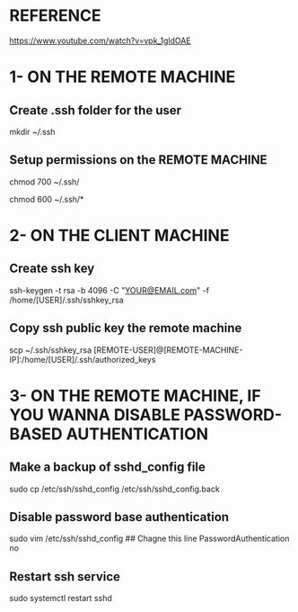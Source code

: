 # REFERENCE

https://www.youtube.com/watch?v=vpk_1gldOAE

# 1- ON THE REMOTE MACHINE

## Create .ssh folder for the user

mkdir ~/.ssh

## Setup permissions on the REMOTE MACHINE

chmod 700 ~/.ssh/

chmod 600 ~/.ssh/\*

# 2- ON THE CLIENT MACHINE

## Create ssh key

ssh-keygen -t rsa -b 4096 -C "YOUR@EMAIL.com" -f /home/[USER]/.ssh/sshkey_rsa

## Copy ssh public key the remote machine

scp ~/.ssh/sshkey_rsa [REMOTE-USER]@[REMOTE-MACHINE-IP]:/home/[USER]/.ssh/authorized_keys

# 3- ON THE REMOTE MACHINE, IF YOU WANNA DISABLE PASSWORD-BASED AUTHENTICATION

## Make a backup of sshd_config file

sudo cp /etc/ssh/sshd_config /etc/ssh/sshd_config.back

## Disable password base authentication

sudo vim /etc/ssh/sshd_config ## Chagne this line
PasswordAuthentication no

## Restart ssh service

sudo systemctl restart sshd
